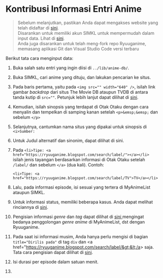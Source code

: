# Kontribusi Informasi Entri Anime

> Sebelum melanjutkan, pastikan Anda dapat mengakses website yang telah didaftar di [sini](../../informasi-sumber/situs-tracking-yang-digunakan.md).  
> Disarankan untuk memiliki akun SIMKL untuk mempermudah dalam input data. Lihat di [sini](mencari-entri-web-lain-di-simkl.md).  
> Anda juga disarankan untuk telah meng-fork repo Ryuuganime, memasang aplikasi Git dan Visual Studio Code versi terbaru

Berikut tata cara menginput data:

1. Buka salah satu entri yang ingin diisi di `../lib/anime-db/`.
2. Buka SIMKL, cari anime yang dituju, dan lakukan pencarian ke situs.
3. Pada baris pertama, yaitu pada `<img src="" width="640" />`, isilah link gambar _backdrop_ dari situs The Movie DB ataupun TVDB di antara tanda kutip di `src=""`. Petunjuk lebih lanjut dapat dilihat di [sini](mengisi-tautan-gambar-dari-tmdb-dan-tvdb.md).
4. Kemudian, isilah sinopsis yang terdapat di Otak Otaku dengan cara menyalin dan tempelkan di samping kanan setelah `<p>&emsp;&emsp;` dan sebelum `</p>`
5. Selanjutnya, cantumkan nama situs yang dipakai untuk sinopsis di `<i>Sumber:` 
6. Untuk Judul alternatif dan sinonim, dapat dilihat di sini.
7. Pada `<li>Tipe: <a href="https://ryuuganime.blogspot.com/search/label/"></a></li>` isilah jenis tayangan berdasarkan informasi di Otak Otaku setelah `/label/` dan  sebelum `</a>` \(dua kali\). Contoh: 

   `<li>Tipe: <a href="https://ryuuganime.blogspot.com/search/label/TV">TV</a></li>`

8. Lalu, pada informasi episode, isi sesuai yang tertera di MyAnimeList ataupun SIMKL.
9. Untuk informasi status, memiliki beberapa kasus. Anda dapat melihat rinciannya di [sini](status-penayangan.md).
10. Pengisian informasi _genre_ dan _tag_ dapat dilihat di [sini ](genre-dan-tag.md)mengingat bedanya penggolongan _genre anime_ di MyAnimeList, dst dengan Ryuuganime.
11. Pada saat isi informasi musim, Anda hanya perlu mengisi di bagian `title="Dirilis pada"` di tag `div` dan  &lt;a href="https://ryuuganime.blogspot.com/search/label/&gt;&lt;/a&gt; saja. Tata cara pengisian dapat dilihat di [sini](musim.md).
12. Isi durasi per episode dalam satuan menit.
13. 

